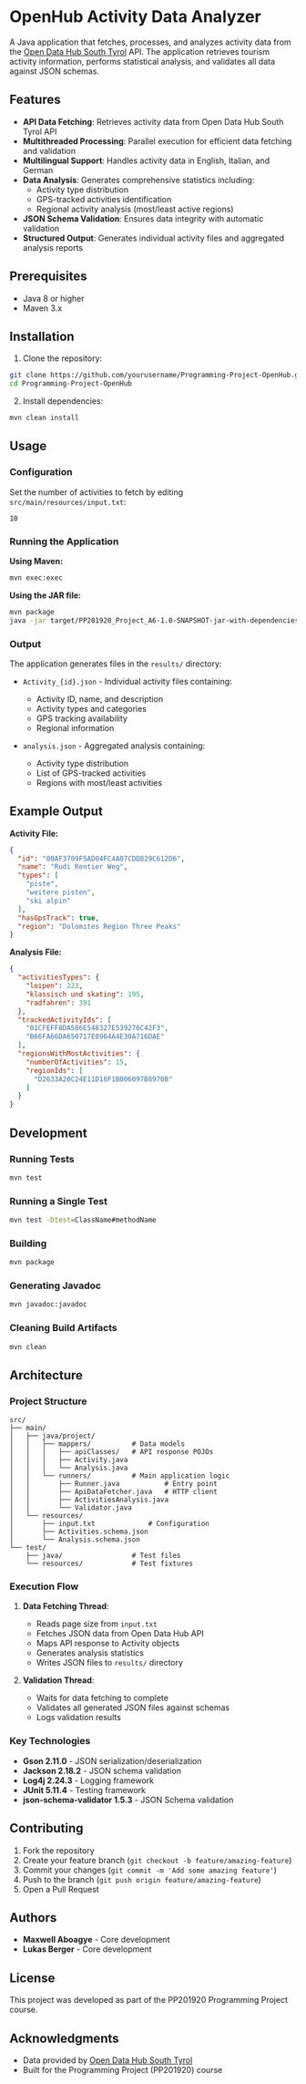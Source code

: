 # OpenHub Activity Data Analyzer

A Java application that fetches, processes, and analyzes activity data from the [Open Data Hub South Tyrol](https://opendatahub.com/) API. The application retrieves tourism activity information, performs statistical analysis, and validates all data against JSON schemas.

## Features

- **API Data Fetching**: Retrieves activity data from Open Data Hub South Tyrol API
- **Multithreaded Processing**: Parallel execution for efficient data fetching and validation
- **Multilingual Support**: Handles activity data in English, Italian, and German
- **Data Analysis**: Generates comprehensive statistics including:
  - Activity type distribution
  - GPS-tracked activities identification
  - Regional activity analysis (most/least active regions)
- **JSON Schema Validation**: Ensures data integrity with automatic validation
- **Structured Output**: Generates individual activity files and aggregated analysis reports

## Prerequisites

- Java 8 or higher
- Maven 3.x

## Installation

1. Clone the repository:
```bash
git clone https://github.com/yourusername/Programming-Project-OpenHub.git
cd Programming-Project-OpenHub
```

2. Install dependencies:
```bash
mvn clean install
```

## Usage

### Configuration

Set the number of activities to fetch by editing `src/main/resources/input.txt`:
```
10
```

### Running the Application

**Using Maven:**
```bash
mvn exec:exec
```

**Using the JAR file:**
```bash
mvn package
java -jar target/PP201920_Project_A6-1.0-SNAPSHOT-jar-with-dependencies.jar
```

### Output

The application generates files in the `results/` directory:

- `Activity_{id}.json` - Individual activity files containing:
  - Activity ID, name, and description
  - Activity types and categories
  - GPS tracking availability
  - Regional information

- `analysis.json` - Aggregated analysis containing:
  - Activity type distribution
  - List of GPS-tracked activities
  - Regions with most/least activities

## Example Output

**Activity File:**
```json
{
  "id": "00AF3709F5AD04FC4A07CDD829C612D6",
  "name": "Rudi Rentier Weg",
  "types": [
    "piste",
    "weitere pisten",
    "ski alpin"
  ],
  "hasGpsTrack": true,
  "region": "Dolomites Region Three Peaks"
}
```

**Analysis File:**
```json
{
  "activitiesTypes": {
    "loipen": 223,
    "klassisch und skating": 195,
    "radfahren": 391
  },
  "trackedActivityIds": [
    "01CFEFF8DA586E548327E539276C42F3",
    "B66FA66DA650717E0964A4E30A716DAE"
  ],
  "regionsWithMostActivities": {
    "numberOfActivities": 15,
    "regionIds": [
      "D2633A20C24E11D18F1B006097B8970B"
    ]
  }
}
```

## Development

### Running Tests

```bash
mvn test
```

### Running a Single Test

```bash
mvn test -Dtest=ClassName#methodName
```

### Building

```bash
mvn package
```

### Generating Javadoc

```bash
mvn javadoc:javadoc
```

### Cleaning Build Artifacts

```bash
mvn clean
```

## Architecture

### Project Structure

```
src/
├── main/
│   ├── java/project/
│   │   ├── mappers/          # Data models
│   │   │   ├── apiClasses/   # API response POJOs
│   │   │   ├── Activity.java
│   │   │   └── Analysis.java
│   │   └── runners/          # Main application logic
│   │       ├── Runner.java           # Entry point
│   │       ├── ApiDataFetcher.java   # HTTP client
│   │       ├── ActivitiesAnalysis.java
│   │       └── Validator.java
│   └── resources/
│       ├── input.txt             # Configuration
│       ├── Activities.schema.json
│       └── Analysis.schema.json
└── test/
    ├── java/                 # Test files
    └── resources/            # Test fixtures
```

### Execution Flow

1. **Data Fetching Thread**:
   - Reads page size from `input.txt`
   - Fetches JSON data from Open Data Hub API
   - Maps API response to Activity objects
   - Generates analysis statistics
   - Writes JSON files to `results/` directory

2. **Validation Thread**:
   - Waits for data fetching to complete
   - Validates all generated JSON files against schemas
   - Logs validation results

### Key Technologies

- **Gson 2.11.0** - JSON serialization/deserialization
- **Jackson 2.18.2** - JSON schema validation
- **Log4j 2.24.3** - Logging framework
- **JUnit 5.11.4** - Testing framework
- **json-schema-validator 1.5.3** - JSON Schema validation

## Contributing

1. Fork the repository
2. Create your feature branch (`git checkout -b feature/amazing-feature`)
3. Commit your changes (`git commit -m 'Add some amazing feature'`)
4. Push to the branch (`git push origin feature/amazing-feature`)
5. Open a Pull Request

## Authors

- **Maxwell Aboagye** - Core development
- **Lukas Berger** - Core development

## License

This project was developed as part of the PP201920 Programming Project course.

## Acknowledgments

- Data provided by [Open Data Hub South Tyrol](https://opendatahub.com/)
- Built for the Programming Project (PP201920) course
